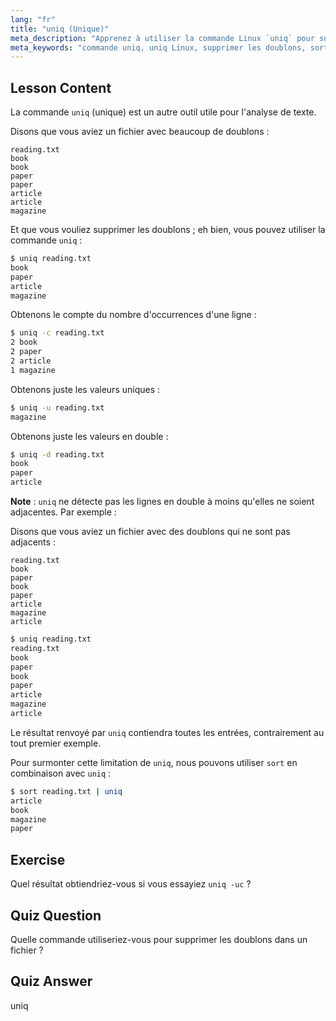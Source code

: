 ```yaml
---
lang: "fr"
title: "uniq (Unique)"
meta_description: "Apprenez à utiliser la commande Linux `uniq` pour supprimer les lignes en double des fichiers texte. Découvrez des options comme -c, -u, -d, et combinez-les avec `sort` pour un nettoyage efficace des données."
meta_keywords: "commande uniq, uniq Linux, supprimer les doublons, sort uniq, tutoriel Linux, traitement de texte, Linux pour débutants, guide Linux"
---
```


## Lesson Content

La commande `uniq` (unique) est un autre outil utile pour l'analyse de texte.

Disons que vous aviez un fichier avec beaucoup de doublons :

```plaintext
reading.txt
book
book
paper
paper
article
article
magazine
```

Et que vous vouliez supprimer les doublons ; eh bien, vous pouvez utiliser la commande `uniq` :

```bash
$ uniq reading.txt
book
paper
article
magazine
```

Obtenons le compte du nombre d'occurrences d'une ligne :

```bash
$ uniq -c reading.txt
2 book
2 paper
2 article
1 magazine
```

Obtenons juste les valeurs uniques :

```bash
$ uniq -u reading.txt
magazine
```

Obtenons juste les valeurs en double :

```bash
$ uniq -d reading.txt
book
paper
article
```

**Note** : `uniq` ne détecte pas les lignes en double à moins qu'elles ne soient adjacentes. Par exemple :

Disons que vous aviez un fichier avec des doublons qui ne sont pas adjacents :

```plaintext
reading.txt
book
paper
book
paper
article
magazine
article
```

```bash
$ uniq reading.txt
reading.txt
book
paper
book
paper
article
magazine
article
```

Le résultat renvoyé par `uniq` contiendra toutes les entrées, contrairement au tout premier exemple.

Pour surmonter cette limitation de `uniq`, nous pouvons utiliser `sort` en combinaison avec `uniq` :

```bash
$ sort reading.txt | uniq
article
book
magazine
paper
```

## Exercise

Quel résultat obtiendriez-vous si vous essayiez `uniq -uc` ?

## Quiz Question

Quelle commande utiliseriez-vous pour supprimer les doublons dans un fichier ?

## Quiz Answer

uniq
